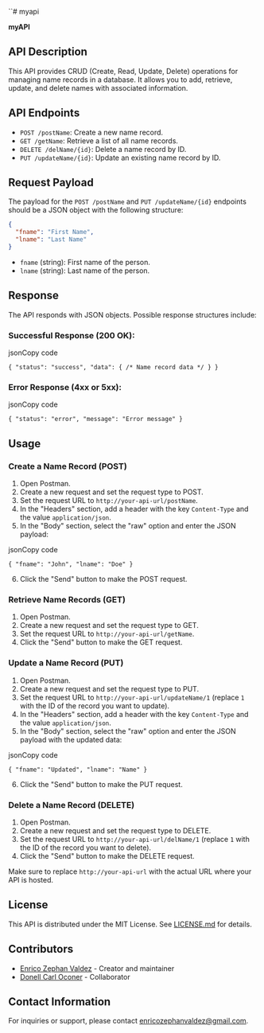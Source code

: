 
``# myapi

**myAPI**

## API Description

This API provides CRUD (Create, Read, Update, Delete) operations for managing name records in a database. It allows you to add, retrieve, update, and delete names with associated information.

## API Endpoints

- `POST /postName`: Create a new name record.
- `GET /getName`: Retrieve a list of all name records.
- `DELETE /delName/{id}`: Delete a name record by ID.
- `PUT /updateName/{id}`: Update an existing name record by ID.

## Request Payload

The payload for the `POST /postName` and `PUT /updateName/{id}` endpoints should be a JSON object with the following structure:

```json
{
  "fname": "First Name",
  "lname": "Last Name"
}

```

-   `fname` (string): First name of the person.
-   `lname` (string): Last name of the person.

## Response

The API responds with JSON objects. Possible response structures include:

### Successful Response (200 OK):

jsonCopy code

`{
  "status": "success",
  "data": { /* Name record data */ }
}` 

### Error Response (4xx or 5xx):

jsonCopy code

`{
  "status": "error",
  "message": "Error message"
}` 

## Usage

### Create a Name Record (POST)

1.  Open Postman.
2.  Create a new request and set the request type to POST.
3.  Set the request URL to `http://your-api-url/postName`.
4.  In the "Headers" section, add a header with the key `Content-Type` and the value `application/json`.
5.  In the "Body" section, select the "raw" option and enter the JSON payload:

jsonCopy code

`{
  "fname": "John",
  "lname": "Doe"
}` 

6.  Click the "Send" button to make the POST request.

### Retrieve Name Records (GET)

1.  Open Postman.
2.  Create a new request and set the request type to GET.
3.  Set the request URL to `http://your-api-url/getName`.
4.  Click the "Send" button to make the GET request.

### Update a Name Record (PUT)

1.  Open Postman.
2.  Create a new request and set the request type to PUT.
3.  Set the request URL to `http://your-api-url/updateName/1` (replace `1` with the ID of the record you want to update).
4.  In the "Headers" section, add a header with the key `Content-Type` and the value `application/json`.
5.  In the "Body" section, select the "raw" option and enter the JSON payload with the updated data:

jsonCopy code

`{
  "fname": "Updated",
  "lname": "Name"
}` 

6.  Click the "Send" button to make the PUT request.

### Delete a Name Record (DELETE)

1.  Open Postman.
2.  Create a new request and set the request type to DELETE.
3.  Set the request URL to `http://your-api-url/delName/1` (replace `1` with the ID of the record you want to delete).
4.  Click the "Send" button to make the DELETE request.

Make sure to replace `http://your-api-url` with the actual URL where your API is hosted.

## License

This API is distributed under the MIT License. See [LICENSE.md](https://chat.openai.com/c/LICENSE.md) for details.

## Contributors

-   [Enrico Zephan Valdez](mailto:enricozephanvaldez@gmail.com) - Creator and maintainer
-   [Donell Carl Oconer](mailto:donellpie@gmail.com) - Collaborator

## Contact Information

For inquiries or support, please contact [enricozephanvaldez@gmail.com](mailto:enricozephanvaldez@gmail.com).
